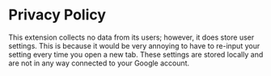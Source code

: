 # Privacy Policy

This extension collects no data from its users; however, it does store user settings. This is because it would be very annoying to have to re-input your setting every time you open a new tab. These settings are stored locally and are not in any way connected to your Google account. 